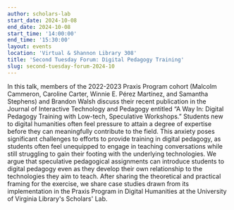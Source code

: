 ```yaml
---
author: scholars-lab
start_date: 2024-10-08
end_date: 2024-10-08
start_time: '14:00:00'
end_time: '15:30:00'
layout: events
location: 'Virtual & Shannon Library 308'
title: 'Second Tuesday Forum: Digital Pedagogy Training'
slug: second-tuesday-forum-2024-10
---
```

In this talk, members of the 2022-2023 Praxis Program cohort (Malcolm Cammeron, Caroline Carter, Winnie E. Pérez Martínez, and Samantha Stephens) and Brandon Walsh discuss their recent publication in the Journal of Interactive Technology and Pedagogy entitled “A Way In: Digital Pedagogy Training with Low-tech, Speculative Workshops.” Students new to digital humanities often feel pressure to attain a degree of expertise before they can meaningfully contribute to the field. This anxiety poses significant challenges to efforts to provide training in digital pedagogy, as students often feel unequipped to engage in teaching conversations while still struggling to gain their footing with the underlying technologies. We argue that speculative pedagogical assignments can introduce students to digital pedagogy even as they develop their own relationship to the technologies they aim to teach. After sharing the theoretical and practical framing for the exercise, we share case studies drawn from its implementation in the Praxis Program in Digital Humanities at the University of Virginia Library's Scholars' Lab.
